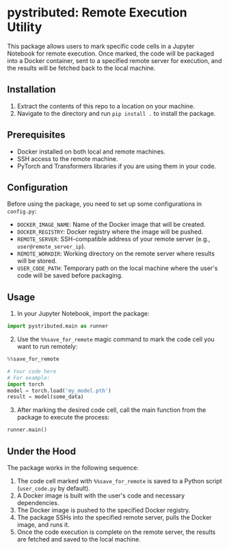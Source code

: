 
# pystributed: Remote Execution Utility

This package allows users to mark specific code cells in a Jupyter Notebook for remote execution. Once marked, the code will be packaged into a Docker container, sent to a specified remote server for execution, and the results will be fetched back to the local machine.

## Installation

1. Extract the contents of this repo to a location on your machine.
2. Navigate to the directory and run `pip install .` to install the package.

## Prerequisites

- Docker installed on both local and remote machines.
- SSH access to the remote machine.
- PyTorch and Transformers libraries if you are using them in your code.

## Configuration

Before using the package, you need to set up some configurations in `config.py`:

- `DOCKER_IMAGE_NAME`: Name of the Docker image that will be created.
- `DOCKER_REGISTRY`: Docker registry where the image will be pushed.
- `REMOTE_SERVER`: SSH-compatible address of your remote server (e.g., `user@remote_server_ip`).
- `REMOTE_WORKDIR`: Working directory on the remote server where results will be stored.
- `USER_CODE_PATH`: Temporary path on the local machine where the user's code will be saved before packaging.

## Usage

1. In your Jupyter Notebook, import the package:

```python
import pystributed.main as runner
```

2. Use the `%%save_for_remote` magic command to mark the code cell you want to run remotely:

```python
%%save_for_remote

# Your code here
# For example:
import torch
model = torch.load('my_model.pth')
result = model(some_data)
```

3. After marking the desired code cell, call the main function from the package to execute the process:

```python
runner.main()
```

## Under the Hood

The package works in the following sequence:

1. The code cell marked with `%%save_for_remote` is saved to a Python script (`user_code.py` by default).
2. A Docker image is built with the user's code and necessary dependencies.
3. The Docker image is pushed to the specified Docker registry.
4. The package SSHs into the specified remote server, pulls the Docker image, and runs it.
5. Once the code execution is complete on the remote server, the results are fetched and saved to the local machine.
